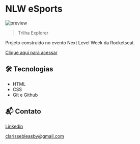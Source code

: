# NLW eSports

![preview](.github/preview.png)
> Trilha Explorer

Projeto construido no evento Next Level Week da Rocketseat.

[Clique aqui para acessar](https://clarodriguess.github.io/nlw-esports/)

## 🛠 Tecnologias

- HTML
- CSS
- Git e Github

## 📬 Contato

[Linkedin](https://www.linkedin.com/in/clarissee-rodriguess/)

clarissebleasby@gmail.com
